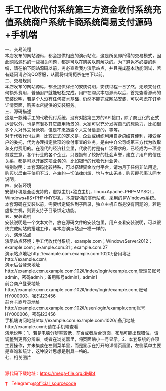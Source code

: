 # 手工代收代付系统第三方资金收付系统充值系统商户系统卡商系统简易支付源码+手机端

一、交易流程<br>本店发布的网站源码，都会提供相应的演示站点，这是所见即所得的交易模式，因此网站源码的一些相关问题，都是可以在购买以前解决的。为了避免不必要的纠纷，请在拍下网站源码以前，务必查看我方演示站点，并且完成基本功能测试，若有疑问请咨询QQ客服，从而将纠纷扼杀在拍下以前。<br>二、交易规则<br>本店发布的网站源码，都会提供详细的安装说明，安装过程一目了然，无须支付任何额外费用，普通用户就能轻松完成。用户在购买本店源码以后，首先查看源码的安装说明，若是个人没有任何技术基础，仍然不能完成网站安装，可以考虑在订单详情页面，购买本店提供的安装服务。<br>三、源码描述<br>这是一款纯手工的代收代付系统，没有对接第三方的API接口，除了商业化的正式运营以外，也是有很多其它应用场景的，大家可以充分发挥自己的想象力，比如很多个人对外支付款项，但是不愿透露个人支付信息的，等等。<br>对于代收代付业务，比较正式的定义是，企业或组织利用自身的结算便利，接受客户的委托，代为办理指定款项的收付事宜的业务，是由中介公司或第三方代为收取和支付费用的。在现代的经济社会里，代收代付是有广泛需求的，已经成为一项业务或生意，各个行业的各个企业，只要拥有了较好的社会声誉，建立了用户的信任关系，都是可以开展这项业务的，比如银行的代收代付业务。<br>特别说明：本套源码比较特殊，可以搭建资金收付平台，请勿用于任何非法用途，购买以后由于使用不当，产生的一切法律纠纷，均与本店无关，购买即代表认同本说明。<br>四、安装环境<br>安装环境是全面支持的，虚拟主机+独立主机，linux+Apache+PHP+MYSQL，Windows+IIS+PHP+MYSQL，本店提供的演示站点，采用的是Windows系统。本套源码在安装以前，需要绑定域名到子目录，独立主机自然是没有问题的，若是虚拟主机，则要支持子目录绑定功能。<br>五、安装说明<br>安装说明是一个文本文件，放在源码文件的安装包里，用户查看安装说明，可以很快完成网站的搭建工作，与本店演示站点一模一样的。<br>六、演示站点<br>演示站点环境：手工代收代付系统，example.com；WindowsServer2012；example.com；example.com.31；example.com.27<br>演示站点地址http://example.com.example.com:1020/;备用地址http://example.com/;<br>演示后台登录地址http://example.com.example.com:1020/index/login/example.com;管理员账号admin，密码admin；备用账号admin1，admin1<br>前台商户登录地址http://example.com.example.com:1020/index/login/example.com;账号HY000003，密码123456<br>前台卡商登录地址http://example.com.example.com:1020/user/login/example.com;账号HY000006，密码123456<br>手机端访问地址http://example.com.example.com:1020/;备用地址http://example.com/;请在手机端查看<br>演示说明：1、若是电脑分辨率较低，前台或者后台页面，布局可能出现错位，请调整到更高分辨率，或者在浏览器里，将页面缩小一号显示。2、本套系统的各项主要操作，并未集成在左侧菜单里，而是显示在打开的详情页面里，左侧菜单主要是查询和统计，这种设计思想是别具一格的。<br>七、相关图片<br><br>


<p style="color: red;">源代码下载地址：<a href="https://mega-file.org/dMjbf" style="color: red;">https://mega-file.org/dMjbf</a></p><p style="color: red;"><img src="https://cdn-icons-png.flaticon.com/512/2111/2111646.png" alt="Telegram Icon" style="width: 16px; vertical-align: middle; margin-right: 5px;">Telegram:<a href="https://t.me/official_sourcecode" style="color: red;">@official_sourcecode</a></p>